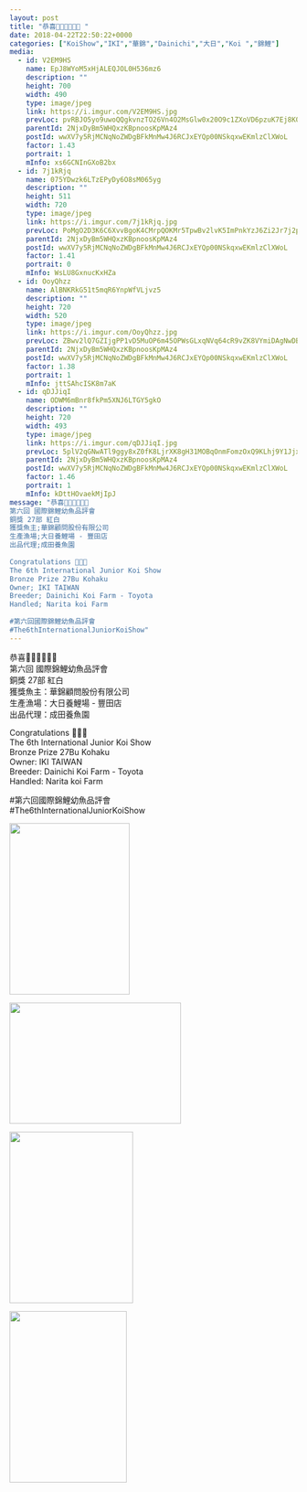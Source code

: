 ```yaml
---
layout: post
title: "恭喜🎉🎉🎉🎊🎊🎊 " 
date: 2018-04-22T22:50:22+0000 
categories: ["KoiShow","IKI","華錦","Dainichi","大日","Koi ","錦鯉"] 
media:
  - id: V2EM9HS
    name: EpJ8WYoM5xHjALEQJOL0H536mz6
    description: ""   
    height: 700
    width: 490
    type: image/jpeg
    link: https://i.imgur.com/V2EM9HS.jpg
    prevLoc: pvRBJO5yo9uwoQQgkvnzTO26Vn4O2MsGlw0x20O9c1ZXoVD6pzuK7Ej8K0KDczko0Mq5wOCBX3NOkk8LtkwgG2Yo5ltmBno0JVQVu46JGoPLVWTX7VmAjy9Rhx93GAAl8nsxM2OjM2yNSmz6kqBrroSDvBrVNxR5UgpBjZ0WZyfQkqBOnxwosDV7nprwD1tYE5BwwN64cBZvOYQw9ZsVx53ZoZAvf1JBz8EVk7Tl1PBrYzDBI50o5P
    parentId: 2NjxDyBm5WHQxzKBpnoosKpMAz4
    postId: wwXV7y5RjMCNqNoZWDgBFkMnMw4J6RCJxEYQp00NSkqxwEKmlzClXWoL
    factor: 1.43
    portrait: 1
    mInfo: xs6GCNInGXoB2bx
  - id: 7j1kRjq
    name: 075YDwzk6LTzEPyDy6O8sM065yg
    description: ""   
    height: 511
    width: 720
    type: image/jpeg
    link: https://i.imgur.com/7j1kRjq.jpg
    prevLoc: PoMgO2D3K6C6XvvBgoK4CMrpQOKMr5TpwBv2lvK5ImPnkYzJ6Zi2Jr7j2p28ulpOR069MqIMNRWJq5j9tDoYyBr8yJUzDKoE34k5UkE0m16xJkszvgjoMlD5SgprKL5RMRu9LqBL0lvRsl6KnWGl9WtBo3PNW9VGiryL2rmO51IkYYoZ0yVAtk7BO55mWpFplGJKR1PMcBx9Nwl4kGc6l0qVKWAVULJANBv5nmilq9B09YOnfjKA065J0mSE4rOR6oqwtD8
    parentId: 2NjxDyBm5WHQxzKBpnoosKpMAz4
    postId: wwXV7y5RjMCNqNoZWDgBFkMnMw4J6RCJxEYQp00NSkqxwEKmlzClXWoL
    factor: 1.41
    portrait: 0
    mInfo: WsLU8GxnucKxHZa
  - id: OoyQhzz
    name: AlBNKRkG51t5mqR6YnpWfVLjvz5
    description: ""   
    height: 720
    width: 520
    type: image/jpeg
    link: https://i.imgur.com/OoyQhzz.jpg
    prevLoc: ZBwv2lQ7GZIjgPP1vD5MuOP6m45OPWsGLxqNVq64cR9vZK8VYmiDAgNwDBDZTQxZKpWJGMU4WrzJjQD1cKjANYj3JAcxD9xyJy84UX7YnBvRxBiYLNQEnAPvcqE86vDyK7I4EvmNOyAqhW007V08grhlB5Q382rwhM3QpMOKvkh855q1zGQLc6AErNND77SG09zv3wv1FwRO497ykNfJjWwEwQzYtWpxAwRAXgtExAg4roqGhlZQE7mJxkH8Y4XvxD30Hy2
    parentId: 2NjxDyBm5WHQxzKBpnoosKpMAz4
    postId: wwXV7y5RjMCNqNoZWDgBFkMnMw4J6RCJxEYQp00NSkqxwEKmlzClXWoL
    factor: 1.38
    portrait: 1
    mInfo: jttSAhcISK8m7aK
  - id: qDJJiqI
    name: ODWM6mBnr8fkPm5XNJ6LTGY5gkO
    description: ""   
    height: 720
    width: 493
    type: image/jpeg
    link: https://i.imgur.com/qDJJiqI.jpg
    prevLoc: 5plV2qGNwATl9ggy8xZ0fK8LjrXK8gH31MOBqOnmFomzOxQ9KLhj9Y1JjxjEiR7N31nwMXumLEJk7qBPiYXEyOBM5OsxLXlnrB94cvgnRx7DwpCm5JWEYz2ntyNGWvERNKSQxg1WnpMLhpMAx3QXOqhJBRqloXVOSkN2KkE1GVHMRR13qv9BtpVJ300R55TVo5xXY0PlfwDn3g9kkkSzjAlZPJy5smj42rMWyXTPNKEW9xZ3i2JxK5PwXMfGwXkOBORWswK
    parentId: 2NjxDyBm5WHQxzKBpnoosKpMAz4
    postId: wwXV7y5RjMCNqNoZWDgBFkMnMw4J6RCJxEYQp00NSkqxwEKmlzClXWoL
    factor: 1.46
    portrait: 1
    mInfo: kDttHOvaekMjIpJ
message: "恭喜🎉🎉🎉🎊🎊🎊  
第六回 國際錦鯉幼魚品評會  
銅獎 27部 紅白  
獲獎魚主;華錦顧問股份有限公司  
生產漁場;大日養鯉場 - 豐田店  
出品代理;成田養魚園  
  
Congratulations 🎊🎉🍾   
The 6th International Junior Koi Show  
Bronze Prize 27Bu Kohaku  
Owner; IKI TAIWAN  
Breeder; Dainichi Koi Farm - Toyota  
Handled; Narita koi Farm  
  
#第六回國際錦鯉幼魚品評會  
#The6thInternationalJuniorKoiShow"
---
```


恭喜🎉🎉🎉🎊🎊🎊  
第六回 國際錦鯉幼魚品評會  
銅獎 27部 紅白  
獲獎魚主：華錦顧問股份有限公司  
生產漁場：大日養鯉場 - 豐田店  
出品代理：成田養魚園  
  
Congratulations 🎊🎉🍾   
The 6th International Junior Koi Show  
Bronze Prize 27Bu Kohaku  
Owner: IKI TAIWAN  
Breeder: Dainichi Koi Farm - Toyota  
Handled: Narita koi Farm  
  
#第六回國際錦鯉幼魚品評會  
#The6thInternationalJuniorKoiShow


[//]: #media:  
<a href="https://i.imgur.com/V2EM9HS.jpg"><img src="https://i.imgur.com/V2EM9HS.jpg" height="300" width="210" /></a> 
  

<a href="https://i.imgur.com/7j1kRjq.jpg"><img src="https://i.imgur.com/7j1kRjq.jpg" height="212" width="300" /></a> 
  

<a href="https://i.imgur.com/OoyQhzz.jpg"><img src="https://i.imgur.com/OoyQhzz.jpg" height="300" width="216" /></a> 
  

<a href="https://i.imgur.com/qDJJiqI.jpg"><img src="https://i.imgur.com/qDJJiqI.jpg" height="300" width="205" /></a> 
 
